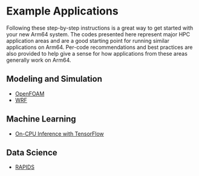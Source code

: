 # Example Applications
Following these step-by-step instructions is a great way to get started with your new Arm64 system.  The codes presented here represent major HPC application areas and are a good starting point for running similar applications on Arm64.  Per-code recommendations and best practices are also provided to help give a sense for how applications from these areas generally work on Arm64.

## Modeling and Simulation

  * [OpenFOAM](openfoam.md)
  * [WRF](wrf.md)

## Machine Learning

  * [On-CPU Inference with TensorFlow](tensorflow.md)

## Data Science

  * [RAPIDS](rapids.md)
  